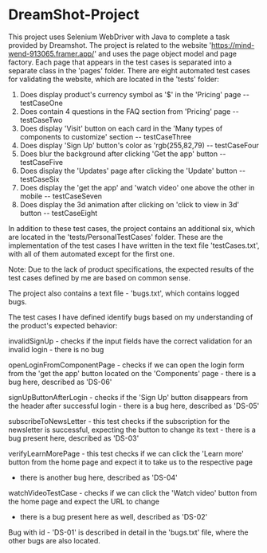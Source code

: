 # DreamShot-Project

This project uses Selenium WebDriver with Java to complete a task provided by Dreamshot.
The project is related to the website 'https://mind-wend-913065.framer.app/' and uses the page object model and page factory.
Each page that appears in the test cases is separated into a separate class in the 'pages' folder.
There are eight automated test cases for validating the website, which are located in the 'tests' folder:

1. Does display product's currency symbol as '$' in the 'Pricing' page -- testCaseOne
2. Does contain 4 questions in the FAQ section from 'Pricing' page -- testCaseTwo
3. Does display 'Visit' button on each card in the 'Many types of components to customize' section -- testCaseThree
4. Does display 'Sign Up' button's color as 'rgb(255,82,79) -- testCaseFour
5. Does blur the background after clicking 'Get the app' button -- testCaseFive
6. Does display the 'Updates' page after clicking the 'Update' button -- testCaseSix
7. Does display the 'get the app' and 'watch video' one above the other in mobile -- testCaseSeven
8. Does display the 3d animation after clicking on 'click to view in 3d' button -- testCaseEight

In addition to these test cases, the project contains an additional six, which are located in the 'tests/PersonalTestCases' folder.
These are the implementation of the test cases I have written in the text file 'testCases.txt', with all of them automated except for the first one.

Note: Due to the lack of product specifications, the expected results of the test cases defined by me are based on common sense.

The project also contains a text file - 'bugs.txt', which contains logged bugs.

The test cases I have defined identify bugs based on my understanding of the product's expected behavior:

invalidSignUp - checks if the input fields have the correct validation for an invalid login - there is no bug

openLoginFromComponentPage - checks if we can open the login form from the 'get the app' button located on the 'Components' page - there is a bug here,
described as 'DS-06'

signUpButtonAfterLogin - checks if the 'Sign Up' button disappears from the header after successful login - there is a bug here, described as 'DS-05'

subscribeToNewsLetter - this test checks if the subscription for the newsletter is successful,
expecting the button to change its text - there is a bug present here, described as 'DS-03'

verifyLearnMorePage - this test checks if we can click the 'Learn more' button from the home page and expect it to take us to the respective page
- there is another bug here, described as 'DS-04'

watchVideoTestCase - checks if we can click the 'Watch video' button from the home page and expect the URL to change 
- there is a bug present here as well, described as 'DS-02'

Bug with id - 'DS-01' is described in detail in the 'bugs.txt' file, where the other bugs are also located.
